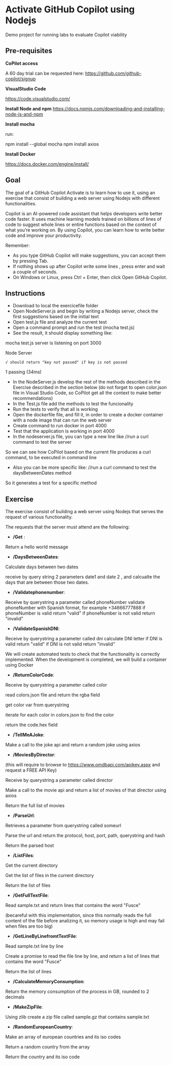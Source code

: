 # Activate GitHub Copilot using Nodejs 

Demo project for running labs to evaluate Copilot viability

## Pre-requisites

**CoPilot access**

A 60 day trial can be requested here: https://github.com/github-copilot/signup

**VisualStudio Code**

https://code.visualstudio.com/

**Install Node and npm**
 https://docs.npmjs.com/downloading-and-installing-node-js-and-npm


**Install mocha**

run:

 npm install --global mocha
 npm install axios

**Install Docker**

https://docs.docker.com/engine/install/

## Goal

The goal of a GitHub Copilot Activate is to learn how to use it, using an exercise that consist of building a web server using Nodejs with different functionalities.

 Copilot is an AI-powered code assistant that helps developers write better code faster. It uses machine learning models trained on billions of lines of code to suggest whole lines or entire functions based on the context of what you’re working on. By using Copilot, you can learn how to write better code and improve your productivity.

Remember:

- As you type GitHub Copilot will make suggestions, you can accept them by pressing Tab.
- If nothing shows up after Copilot write some lines , press enter and wait a couple of seconds.
- On Windows or Linux, press Ctrl + Enter, then click Open GitHub Copilot.

## Instructions

- Download to local the exercicefile folder
- Open NodeServer.js and begin by writing a Nodejs server, check the first suggestions based on the initial text
- Open test.js file and analyze the current test
- Open a command prompt and run the test (mocha test.js)
- See the result, it should display something like:

mocha test.js
server is listening on port 3000

  Node Server
    
    √ should return "key not passed" if key is not passed

  1 passing (34ms)

- In the NodeServer.js develop the rest of the methods described in the Exercise described in the section below (do not forget to open color.json file in Visual Studio Code, so CoPilot get all the context to make better recommendations)
- In the Test.js file add the methods to test the funcionality
- Run the tests to verify that all is working 
- Open the dockerfile file, and fill it, in order to create a docker container with a node image that can run the web server
- Create command to run docker in port 4000
- Test that the application is working in port 4000
- In the nodeserver.js file, you can type a new line like //run a curl command to test the server

So we can see how CoPilot based on the current file produces a curl command, to be executed in command line
- Also you can be more specific like: //run a curl command to test the daysBetweenDates method

So it generates a test for a specific method 

## Exercise

The exercise consist of building a web server using Nodejs that serves the request of various functionality.

The requests that the server must attend are the following:

- **/Get** : 

Return a hello world message


- **/DaysBetweenDates**: 

Calculate days between two dates

receive by query string 2 parameters date1 and date 2 , and calcualte the days that are between those two dates.

- **/Validatephonenumber**: 

Receive by querystring a parameter called phoneNumber 
validate phoneNumber with Spanish format, for example +34666777888
if phoneNumber is valid return "valid"
if phoneNumber is not valid return "invalid"

- **/ValidateSpanishDNI**:

Receive by querystring a parameter called dni
calculate DNI letter
if DNI is valid return "valid"
if DNI is not valid return "invalid"

We will create automated tests to check that the functionality is correctly implemented.
When the development is completed, we will build a container using Docker

- **/ReturnColorCode**:

Receive by querystring a parameter called color

read colors.json file and return the rgba field

get color var from querystring

iterate for each color in colors.json to find the color

return the code.hex field

- **/TellMeAJoke**:

Make a call to the joke api and return a random joke using axios
        

- **/MoviesByDirector**:

(this will require to browse to https://www.omdbapi.com/apikey.aspx and request a FREE API Key)

Receive by querystring a parameter called director

Make a call to the movie api  and return a list of movies of that director using axios

Return the full list of movies

- **/ParseUrl**:

Retrieves a parameter from querystring called someurl

Parse the url and return the protocol, host, port, path, querystring and hash

Return the parsed host

- **/ListFiles**:

Get the current directory

Get the list of files in the current directory

Return the list of files

- **/GetFullTextFile**:

Read sample.txt and return lines that contains the word "Fusce"

(becareful with this implementation, since this normally reads the full content of the file before analizing it, so memory usage is high and may fail when files are too big)

- **/GetLineByLinefromtTextFile**:

Read sample.txt line by line

Create a promise to read the file line by line, and return a list of lines that contains the word "Fusce"

Return the list of lines

- **/CalculateMemoryConsumption**:

Return the memory consumption of the process in GB, rounded to 2 decimals

- **/MakeZipFile**:

Using zlib create a zip file called sample.gz that contains sample.txt

- **/RandomEuropeanCountry**:

Make an array of european countries and its iso codes

Return a random country from the array

Return the country and its iso code

